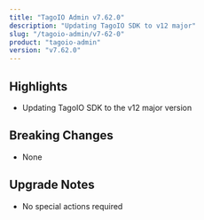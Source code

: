 ```yaml
---
title: "TagoIO Admin v7.62.0"
description: "Updating TagoIO SDK to v12 major"
slug: "/tagoio-admin/v7-62-0"
product: "tagoio-admin"
version: "v7.62.0"
---
```


## Highlights

- Updating TagoIO SDK to the v12 major version

## Breaking Changes

- None

## Upgrade Notes

- No special actions required
